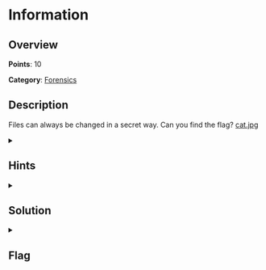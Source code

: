 # Information

## Overview

**Points**: 10

**Category**: [Forensics](../)

## Description
Files can always be changed in a secret way. Can you find the flag? [cat.jpg](./cat.jpg)

<details>
<summary><h2> Hints </h2></summary>

1. Look at the details of the file
2. Make sure to submit the flag as picoCTF{XXXXX}
</details>

<details>
<summary><h2> Solution </h2></summary>

First try to see if there's anything in the exif data of the file. This can be done through [this](https://29a.ch/photo-forensics/#strings) site or by running `exiftool cat.jpg` in the terminal.

Notice that the License looks unusual, so `cGljb0NURnt0aGVfbTN0YWRhdGFfMXNfbW9kaWZpZWR9` can be a base64 code. Decode it using [this](https://www.base64decode.org/) site or run `echo cGljb0NURnt0aGVfbTN0YWRhdGFfMXNfbW9kaWZpZWR9 | base64 --decode` in the terminal.
</details>

<details>
<summary><h2> Flag </h2></summary>

picoCTF{the_m3tadata_1s_modified}
</details>